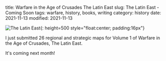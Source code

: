 title: Warfare in the Age of Crusades The Latin East
slug: The Latin East - Coming Soon
tags: warfare, history, books, writing
category: history
date: 2021-11-13
modified: 2021-11-13

![The Latin East]({static}/images/universe/WarfareInTheAgeOfCrusadesTheLatinEast.png){: height=500 style="float:center; padding:16px"}

I just submitted 26 regional and strategic maps for Volume 1 of Warfare in the Age of Crusades, The Latin East.   

It's coming next month!
